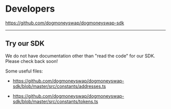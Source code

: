 # Developers

<https://github.com/dogmoneyswap/dogmoneyswap-sdk>

---

## Try our SDK

We do not have documentation other than "read the code" for our SDK. Please check back soon!

Some useful files:

* <https://github.com/dogmoneyswap/dogmoneyswap-sdk/blob/master/src/constants/addresses.ts>

* <https://github.com/dogmoneyswap/dogmoneyswap-sdk/blob/master/src/constants/tokens.ts>
